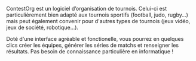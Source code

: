 ContestOrg est un logiciel d’organisation de tournois. Celui-ci est particulièrement bien adapté aux tournois sportifs (football, judo, rugby…) mais peut également convenir pour d'autres types de tournois (jeux vidéo, jeux de société, robotique...).

Doté d'une interface agréable et fonctionelle, vous pourrez en quelques clics créer les équipes, générer les séries de matchs et renseigner les résultats. Pas besoin de connaissance particulière en informatique !